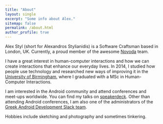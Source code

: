 ```yaml
---
title: "About"
layout: single
excerpt: "Some info about Alex."
sitemap: false
permalink: /about.html
author_profile: true
---
```


Alex Styl (short for Alexandros Stylianidis) is a Software Craftsman based in London, UK. Currently, a proud member of the awesome [Novoda](https://www.novoda.com) team.

I have a great interest in human-computer interactions and how we can create interactions that enhance our everyday lives. In 2014, I studied how people use technology and researched new ways of improving it in the [University of Birmingham](http://www.birmingham.ac.uk/index.aspx), where I graduated with a MSc in Human-Computer Interactions.

I am interested in the Android community and attend conferences and meet-ups worldwide. You can find my talks on [speakerdeck](https://speakerdeck.com/alexstyl/). Other than attending Android conferences, I am also one of the administrators of the [Greek Android Development Slack team](https://androiddevs-gr.github.io).

Hobbies include sketching and photography and sometimes tinkering.
